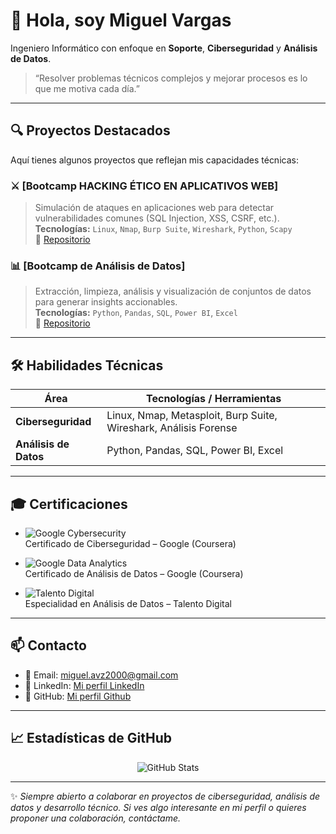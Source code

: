 # 👋 Hola, soy Miguel Vargas

Ingeniero Informático con enfoque en **Soporte**, **Ciberseguridad** y **Análisis de Datos**.  

> “Resolver problemas técnicos complejos y mejorar procesos es lo que me motiva cada día.”  

---

## 🔍 Proyectos Destacados

Aquí tienes algunos proyectos que reflejan mis capacidades técnicas:

### ⚔️ [Bootcamp HACKING ÉTICO EN APLICATIVOS WEB]  
> Simulación de ataques en aplicaciones web para detectar vulnerabilidades comunes (SQL Injection, XSS, CSRF, etc.).  
**Tecnologías:** `Linux`, `Nmap`, `Burp Suite`, `Wireshark`, `Python`, `Scapy`  
🔗 [Repositorio](https://github.com/MiguelAVZ2000/Bootcamp-Hacking-etico)  

### 📊 [Bootcamp de Análisis de Datos]  
> Extracción, limpieza, análisis y visualización de conjuntos de datos para generar insights accionables.  
**Tecnologías:** `Python`, `Pandas`, `SQL`, `Power BI`, `Excel`  
🔗 [Repositorio](https://github.com/MiguelAVZ2000/Bootcamp-Analisis-de-Datos)  

---

## 🛠️ Habilidades Técnicas

| Área | Tecnologías / Herramientas |
|---|---|
| **Ciberseguridad** | Linux, Nmap, Metasploit, Burp Suite, Wireshark, Análisis Forense |
| **Análisis de Datos** | Python, Pandas, SQL, Power BI, Excel |


---

## 🎓 Certificaciones

- ![Google Cybersecurity](https://img.shields.io/badge/Google-Cybersecurity-blue?logo=google&logoColor=white)  
  Certificado de Ciberseguridad – Google (Coursera)

- ![Google Data Analytics](https://img.shields.io/badge/Google-Data_Analytics-green?logo=google&logoColor=white)  
  Certificado de Análisis de Datos – Google (Coursera)

- ![Talento Digital](https://img.shields.io/badge/Talento_Digital-Especialidad_Análisis_de_Datos-purple)  
  Especialidad en Análisis de Datos – Talento Digital  

---


## 📫 Contacto

- 📧 Email: miguel.avz2000@gmail.com  
- 🔗 LinkedIn: [Mi perfil LinkedIn](https://www.linkedin.com/in/miguel-vargas-51aa24258)  
- 💬 GitHub: [Mi perfil Github](https://github.com/MiguelAVZ2000)

---

## 📈 Estadísticas de GitHub

<p align="center">
  <img src="https://github-readme-stats.vercel.app/api?username=MiguelAVZ2000&show_icons=true&theme=tokyonight" alt="GitHub Stats" />
</p>

---

✨ *Siempre abierto a colaborar en proyectos de ciberseguridad, análisis de datos y desarrollo técnico. Si ves algo interesante en mi perfil o quieres proponer una colaboración, contáctame.*  

